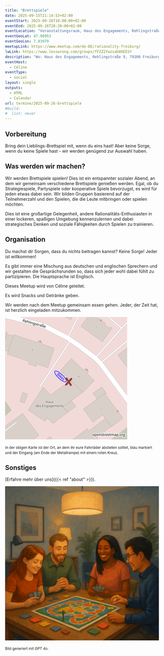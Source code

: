 ```yaml
---
title: "Brettspiele"
date: 2025-09-15T21:14:53+02:00
eventStart: 2025-09-26T18:00:00+02:00
eventEnd: 2025-09-26T20:30:00+02:00
eventLocation: "Veranstaltungsraum, Haus des Engagements, Rehlingstraße 9, 79100 Freiburg"
eventGeoLat: 47.98953
eventGeoLon: 7.83979
meetupLink: https://www.meetup.com/de-DE/rationality-freiburg/
lwLink: https://www.lesswrong.com/groups/fFZZ2Ywzsab86EESY
description: "Wo: Haus des Engagements, Rehlingstraße 9, 79100 Freiburg. Wann: Freitag, 26. September 2025 um 18:00 Uhr MESZ."
eventHost:
  - Céline
eventType:
  - social
layout: single
outputs:
  - HTML
  - Calendar
url: termine/2025-09-26-brettspiele
#build:
#  list: never
---
```



## Vorbereitung

Bring dein Lieblings-Brettspiel mit, wenn du eins hast! Aber keine Sorge, wenn du keine Spiele hast - wir werden genügend zur Auswahl haben.


## Was werden wir machen?

Wir werden Brettspiele spielen! Dies ist ein entspannter sozialer Abend, an dem wir gemeinsam verschiedene Brettspiele genießen werden. Egal, ob du Strategiespiele, Partyspiele oder kooperative Spiele bevorzugst, es wird für jeden etwas dabei sein. Wir bilden Gruppen basierend auf der Teilnehmerzahl und den Spielen, die die Leute mitbringen oder spielen möchten.

Dies ist eine großartige Gelegenheit, andere Rationalitäts-Enthusiasten in einer lockeren, spaßigen Umgebung kennenzulernen und dabei strategisches Denken und soziale Fähigkeiten durch Spielen zu trainieren.


## Organisation

Du machst dir Sorgen, dass du nichts beitragen kannst? Keine Sorge! Jeder ist willkommen!

Es gibt immer eine Mischung aus deutschen und englischen Sprechern und wir gestalten die Gesprächsrunden so, dass sich jeder wohl dabei fühlt zu partizipieren. Die Hauptsprache ist Englisch.

Dieses Meetup wird von Céline geleitet.

Es wird Snacks und Getränke geben.

Wir werden nach dem Meetup gemeinsam essen gehen. Jeder, der Zeit hat, ist herzlich eingeladen mitzukommen.

![Standort (Veranstaltungsraum, Haus des Engagements)](/images/hde-new-building-2.png)

<small>In der obigen Karte ist der Ort, an dem ihr eure Fahrräder abstellen solltet, blau markiert und der Eingang (am Ende der Metallrampe) mit einem roten Kreuz.</small>


## Sonstiges

[Erfahre mehr über uns]({{< ref "about" >}}).

![Menschen, die Brettspiele um einen Tisch in einem gemütlichen modernen Raum spielen](cover.png "Menschen, die Brettspiele um einen Tisch in einem gemütlichen modernen Raum spielen")

<small>Bild generiert mit _GPT 4o_.</small>